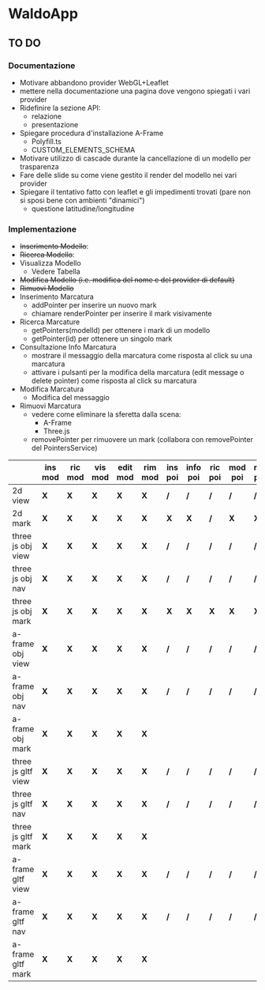 # WaldoApp

## TO DO

### Documentazione

- Motivare abbandono provider WebGL+Leaflet
- mettere nella documentazione una pagina dove vengono spiegati i vari provider
- Ridefinire la sezione API:
  - relazione
  - presentazione
- Spiegare procedura d'installazione A-Frame
  - Polyfill.ts
  - CUSTOM_ELEMENTS_SCHEMA
- Motivare utilizzo di cascade durante la cancellazione di un modello per trasparenza 
- Fare delle slide su come viene gestito il render del modello nei vari provider
- Spiegare il tentativo fatto con leaflet e gli impedimenti trovati (pare non si sposi bene con ambienti "dinamici")
  - questione latitudine/longitudine

### Implementazione

- ~~Inserimento Modello~~:
- ~~Ricerca Modello~~:
- Visualizza Modello
  - Vedere Tabella
- ~~Modifica Modello (i.e. modifica del nome e del provider di default)~~
- ~~Rimuovi Modello~~
- Inserimento Marcatura
  - addPointer per inserire un nuovo mark 
  - chiamare renderPointer per inserire il mark visivamente
- Ricerca Marcature
  - getPointers(modelId) per ottenere i mark di un modello
  - getPointer(id) per ottenere un singolo mark
- Consultazione Info Marcatura
  - mostrare il messaggio della marcatura come risposta al click su una marcatura
  - attivare i pulsanti per la modifica della marcatura (edit message o delete pointer) come risposta al click su marcatura
- Modifica Marcatura
  - Modifica del messaggio
- Rimuovi Marcatura
  - vedere come eliminare la sferetta dalla scena:
    - A-Frame
    - Three.js
  - removePointer per rimuovere un mark (collabora con removePointer del PointersService)

|                    | ins mod | ric mod | vis mod | edit mod | rim mod | ins poi | info poi | ric poi | mod poi | rim poi |
| ------------------ | ------- | ------- | ------- | -------- | ------- | ------- | -------- | ------- | ------- | ------- |
| 2d view            | **X**   | **X**   | **X**   | **X**    | **X**   | **/**   | **/**    | **/**   | **/**   | **/**   |
| 2d mark            | **X**   | **X**   | **X**   | **X**    | **X**   | **X**   | **X**    | **/**   | **X**   | **X**   |
| three js obj view  | **X**   | **X**   | **X**   | **X**    | **X**   | **/**   | **/**    | **/**   | **/**   | **/**   |
| three js obj nav   | **X**   | **X**   | **X**   | **X**    | **X**   | **/**   | **/**    | **/**   | **/**   | **/**   |
| three js obj mark  | **X**   | **X**   | **X**   | **X**    | **X**   | **X**   | **X**    | **X**   | **X**   | **X**   |
| a-frame obj view   | **X**   | **X**   | **X**   | **X**    | **X**   | **/**   | **/**    | **/**   | **/**   | **/**   |
| a-frame obj nav    | **X**   | **X**   | **X**   | **X**    | **X**   | **/**   | **/**    | **/**   | **/**   | **/**   |
| a-frame obj mark   | **X**   | **X**   | **X**   | **X**    | **X**   |         |          |         |         |         |
| three js gltf view | **X**   | **X**   | **X**   | **X**    | **X**   | **/**   | **/**    | **/**   | **/**   | **/**   |
| three js gltf nav  | **X**   | **X**   | **X**   | **X**    | **X**   | **/**   | **/**    | **/**   | **/**   | **/**   |
| three js gltf mark | **X**   | **X**   | **X**   | **X**    | **X**   |         |          |         |         |         |
| a-frame gltf view  | **X**   | **X**   | **X**   | **X**    | **X**   | **/**   | **/**    | **/**   | **/**   | **/**   |
| a-frame gltf nav   | **X**   | **X**   | **X**   | **X**    | **X**   | **/**   | **/**    | **/**   | **/**   | **/**   |
| a-frame gltf mark  | **X**   | **X**   | **X**   | **X**    | **X**   |         |          |         |         |         |

